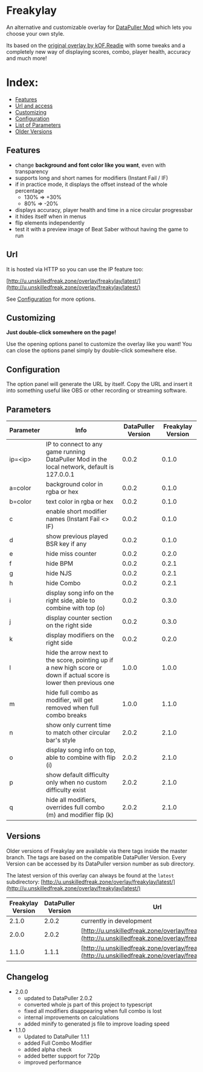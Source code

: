 # Freakylay
An alternative and customizable overlay for [DataPuller Mod](https://github.com/kOFReadie/DataPuller) which lets you choose your own style.

Its based on the [original overlay by kOF.Readie](https://github.com/kOFReadie/BSDP-Overlay) with some tweaks and a completely new way of displaying scores, combo, player health, accuracy and much more!

# Index:
- [Features](#Features)
- [Url and access](#Url)
- [Customizing](#Customizing)
- [Configuration](#Configuration)
- [List of Parameters](#Parameters)
- [Older Versions](#Versions)

## Features

- change **background and font color like you want**, even with transparency
- supports long and short names for modifiers (Instant Fail / IF)
- if in practice mode, it displays the offset instead of the whole percentage
    - 130% => +30%
    - 80% => -20%
- displays accuracy, player health and time in a nice circular progressbar
- it hides itself when in menus
- flip elements independently
- test it with a preview image of Beat Saber without having the game to run

## Url
It is hosted via HTTP so you can use the IP feature too:

[http://u.unskilledfreak.zone/overlay/freakylay/latest/](http://u.unskilledfreak.zone/overlay/freakylay/latest/)

See [Configuration](#Configuration) for more options. 

## Customizing

**Just double-click somewhere on the page!**

Use the opening options panel to customize the overlay like you want!
You can close the options panel simply by double-click somewhere else.

## Configuration

The option panel will generate the URL by itself. Copy the URL and insert it into something useful like OBS or other recording or streaming software.

## Parameters

|Parameter|Info|DataPuller Version|Freakylay Version|
|---|---|---|---|
|ip=\<ip\>|IP to connect to any game running DataPuller Mod in the local network, default is 127.0.0.1|0.0.2|0.1.0|
|a=color|background color in rgba or hex|0.0.2|0.1.0|
|b=color|text color in rgba or hex|0.0.2|0.1.0|
|c|enable short modifier names (Instant Fail <> IF)|0.0.2|0.1.0|
|d|show previous played BSR key if any|0.0.2|0.1.0|
|e|hide miss counter|0.0.2|0.2.0|
|f|hide BPM|0.0.2|0.2.1|
|g|hide NJS|0.0.2|0.2.1|
|h|hide Combo|0.0.2|0.2.1|
|i|display song info on the right side, able to combine with top (o)|0.0.2|0.3.0|
|j|display counter section on the right side|0.0.2|0.3.0|
|k|display modifiers on the right side|0.0.2|0.2.0|
|l|hide the arrow next to the score, pointing up if a new high score or down if actual score is lower then previous one|1.0.0|1.0.0|
|m|hide full combo as modifier, will get removed when full combo breaks|1.0.0|1.1.0|
|n|show only current time to match other circular bar's style|2.0.2|2.1.0|
|o|display song info on top, able to combine with flip (i)|2.0.2|2.1.0|
|p|show default difficulty only when no custom difficulty exist|2.0.2|2.1.0|
|q|hide all modifiers, overrides full combo (m) and modifier flip (k)|2.0.2|2.1.0|

## Versions
Older versions of Freakylay are available via there tags inside the master branch. The tags are based on the compatible DataPuller Version.
Every Version can be accessed by its DataPuller version number as sub directory.

The latest version of this overlay can always be found at the `latest` subdirectory:
[http://u.unskilledfreak.zone/overlay/freakylay/latest/](http://u.unskilledfreak.zone/overlay/freakylay/latest/)

|Freakylay Version|DataPuller Version|Url|
|---|---|---|
|2.1.0|2.0.2|currently in development|
|2.0.0|2.0.2|[http://u.unskilledfreak.zone/overlay/freakylay/2.0.0/](http://u.unskilledfreak.zone/overlay/freakylay/2.0.0/)|
|1.1.0|1.1.1|[http://u.unskilledfreak.zone/overlay/freakylay/1.1.0/](http://u.unskilledfreak.zone/overlay/freakylay/1.1.0/)|

## Changelog

- 2.0.0
  - updated to DataPuller 2.0.2
  - converted whole js part of this project to typescript
  - fixed all modifiers disappearing when full combo is lost
  - internal improvements on calculations
  - added minify to generated js file to improve loading speed 
- 1.1.0
  - Updated to DataPuller 1.1.1
  - added Full Combo Modifier
  - added alpha check
  - added better support for 720p
  - improved performance
